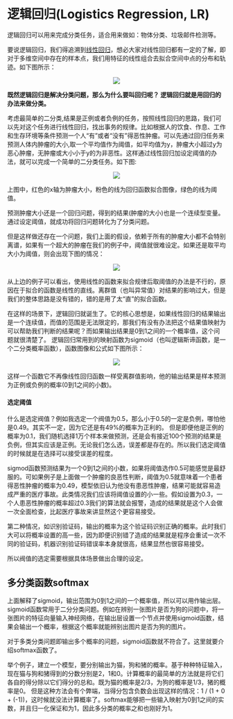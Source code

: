 # 逻辑回归(Logistics Regression, LR)

逻辑回归可以用来完成分类任务，适合用来做如：物体分类、垃圾邮件检测等。


 要说逻辑回归，我们得追溯到[线性回归](https://github.com/kebiao/deeplearning/blob/master/tutorial/linear_regression.md)，想必大家对线性回归都有一定的了解，即对于多维空间中存在的样本点，我们用特征的线性组合去拟合空间中点的分布和轨迹。如下图所示：

<p align="center">
  <img src="https://github.com/kebiao/deeplearning/blob/master/screenshots/tutorial/getting_started_7.png">
</p>

**既然逻辑回归是解决分类问题，那么为什么要叫回归呢？ 逻辑回归就是用回归的办法来做分类。**

考虑最简单的二分类,结果是正例或者负例的任务，按照线性回归的思路，我们可以先对这个任务进行线性回归，找出事务的规律。比如根据人的饮食、作息、工作和生存环境等条件预测一个人“有”或者“没有”得恶性肿瘤。可以先通过回归任务来预测人体内肿瘤的大小,取一个平均值作为阈值，如平均值为y，肿瘤大小超过y为恶心肿瘤，无肿瘤或大小小于y的为非恶性。这样通过线性回归加设定阈值的办法，就可以完成一个简单的二分类任务。如下图:

<p align="center">
  <img src="https://github.com/kebiao/deeplearning/blob/master/screenshots/tutorial/getting_started_8.png">
</p>

上图中，红色的x轴为肿瘤大小，粉色的线为回归函数拟合图像，绿色的线为阈值。


预测肿瘤大小还是一个回归问题，得到的结果(肿瘤的大小)也是一个连续型变量。通过设定阈值，就成功将回归问题转化为了分类问题。

但是这样做还存在一个问题，我们上面的假设，依赖于所有的肿瘤大小都不会特别离谱，如果有一个超大的肿瘤在我们的例子中，阈值就很难设定。如果还是取平均大小为阈值，则会出现下图的情况：

<p align="center">
  <img src="https://github.com/kebiao/deeplearning/blob/master/screenshots/tutorial/getting_started_9.png">
</p>

从上边的例子可以看出，使用线性的函数来拟合规律后取阈值的办法是不行的，原因在于拟合的函数是线性的直线。离群值（也叫异常值）对结果的影响过大，但是我们的整体思路是没有错的，错的是用了太“直”的拟合函数。


在这样的场景下，逻辑回归就诞生了。它的核心思想是，如果线性回归的结果输出是一个连续值，而值的范围是无法限定的，那我们有没有办法把这个结果值映射为可以帮助我们判断的结果呢？而如果输出结果是0到1之间的一个概率值，这个问题就很清楚了。
逻辑回归常用到的映射函数为sigmoid（也叫逻辑斯谛函数，是一个二分类概率函数），函数图像和公式如下图所示：

<p align="center">
  <img src="https://github.com/kebiao/deeplearning/blob/master/screenshots/tutorial/getting_started_10.png">
</p>

这样一个函数它不再像线性回归函数一样受离群值影响，他的输出结果是样本预测为正例或负例的概率(0到1之间的小数)。


#### 选定阈值

什么是选定阀值？例如我选定一个阀值为0.5，那么小于0.5的一定是负例，哪怕他是0.49。其实不一定，因为它还是有49%的概率为正利的。
但是即便他是正例的概率为0.1，我们随机选择1万个样本来做预测，还是会有接近100个预测的结果是负例，但其实应该是正例。无论我们怎么选，误差都是存在的。所以我们选定阈值的时候就是在选择可以接受误差的程度。


 sigmod函数预测结果为一个0到1之间的小数，如果将阈值选作0.5可能感觉是最舒服的。可如果例子是上面做一个肿瘤的良恶性判断，阈值为0.5就意味着一个患者得恶性肿瘤的概率为0.49，模型依旧认为他没有患恶性肿瘤，结果可能就容易造成严重的医疗事故。此类情况我们应该将阈值设置的小一些。假如设置为0.3，一个人患恶性肿瘤的概率超过0.3我们的算法就会报警，造成的结果就是这个人会做一次全面检查，比起医疗事故来讲显然这个更容易接受。


第二种情况，如识别验证码，输出的概率为这个验证码识别正确的概率。此时我们大可以将概率设置的高一些，因为即便识别错了造成的结果就是程序会重试一次不同的验证码，机器识别验证码错误率本身就很高，结果显然也很容易接受。


所以阀值的选定需要根据具体场景做出合理的设定。


## 多分类函数softmax

上面解释了sigmoid，输出范围为0到1之间的一个概率值，所以可以用作输出层。sigmoid函数常用于二分分类问题。例如在辨别一张图片是否为狗的问题中，将一张图片的特征向量输入神经网络，在输出层设置一个节点并使用sigmoid函数，结果会输出一个概率，根据这个概率就能辨别出图片是否为狗的图片。

对于多类分类问题即输出多个概率的问题，sigmoid函数就不符合了。这里就要介绍softmax函数了。

举个例子，建立一个模型，要分别输出为猫，狗和猪的概率。基于种种特征输入，现在猫与狗和猪得到的分数分别是2，1和0。计算概率的最简单的方法就是将它们各自的得分除以它们得分的总和。既为猫的概率是2/3，为狗的概率是1/3，猪的概率是0。
但是这种方法会有个弊端，当得分包含负数会出现这样的情况：1 / (1 + 0 + (-1))，这时候就没法计算概率了。softmax能够把一些输入映射为0到1之间的实数，并且归一化保证和为1，因此多分类的概率之和也刚好为1。


